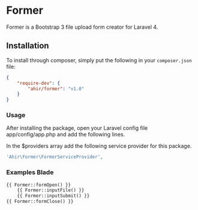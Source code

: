 # Former

Former is a Bootstrap 3 file upload form creator for Laravel 4.

## Installation

To install through composer, simply put the following in your `composer.json` file:

```json
{
	"require-dev": {
		"ahir/former": "v1.0"
	}
}
```

### Usage

After installing the package, open your Laravel config file app/config/app.php and add the following lines.

In the $providers array add the following service provider for this package.

```php
'Ahir\Former\FormerServiceProvider',
```

### Examples Blade

```php	
{{ Former::formOpen() }}
	{{ Former::inputFile() }}
	{{ Former::inputSubmit() }}
{{ Former::formClose() }}
```
